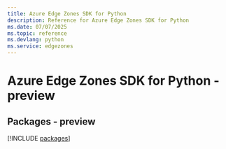 ```yaml
---
title: Azure Edge Zones SDK for Python
description: Reference for Azure Edge Zones SDK for Python
ms.date: 07/07/2025
ms.topic: reference
ms.devlang: python
ms.service: edgezones
---
```

# Azure Edge Zones SDK for Python - preview
## Packages - preview
[!INCLUDE [packages](edge-zones-index.md)]